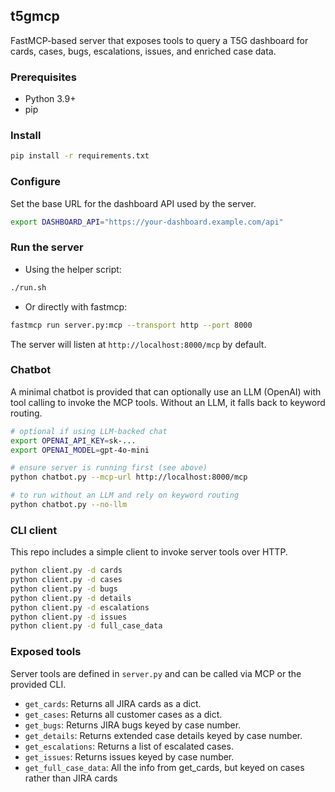 ## t5gmcp

FastMCP-based server that exposes tools to query a T5G dashboard for cards, cases, bugs, escalations, issues, and enriched case data.

### Prerequisites
- Python 3.9+
- pip

### Install
```bash
pip install -r requirements.txt
```

### Configure
Set the base URL for the dashboard API used by the server.
```bash
export DASHBOARD_API="https://your-dashboard.example.com/api"
```

### Run the server
- Using the helper script:
```bash
./run.sh
```

- Or directly with fastmcp:
```bash
fastmcp run server.py:mcp --transport http --port 8000
```

The server will listen at `http://localhost:8000/mcp` by default.

### Chatbot
A minimal chatbot is provided that can optionally use an LLM (OpenAI) with tool calling to invoke the MCP tools. Without an LLM, it falls back to keyword routing.

```bash
# optional if using LLM-backed chat
export OPENAI_API_KEY=sk-...
export OPENAI_MODEL=gpt-4o-mini

# ensure server is running first (see above)
python chatbot.py --mcp-url http://localhost:8000/mcp

# to run without an LLM and rely on keyword routing
python chatbot.py --no-llm
```

### CLI client
This repo includes a simple client to invoke server tools over HTTP.

```bash
python client.py -d cards
python client.py -d cases
python client.py -d bugs
python client.py -d details
python client.py -d escalations
python client.py -d issues
python client.py -d full_case_data
```

### Exposed tools
Server tools are defined in `server.py` and can be called via MCP or the provided CLI.

- `get_cards`: Returns all JIRA cards as a dict.
- `get_cases`: Returns all customer cases as a dict.
- `get_bugs`: Returns JIRA bugs keyed by case number.
- `get_details`: Returns extended case details keyed by case number.
- `get_escalations`: Returns a list of escalated cases.
- `get_issues`: Returns issues keyed by case number.
- `get_full_case_data`: All the info from get_cards, but keyed on cases rather than JIRA cards

